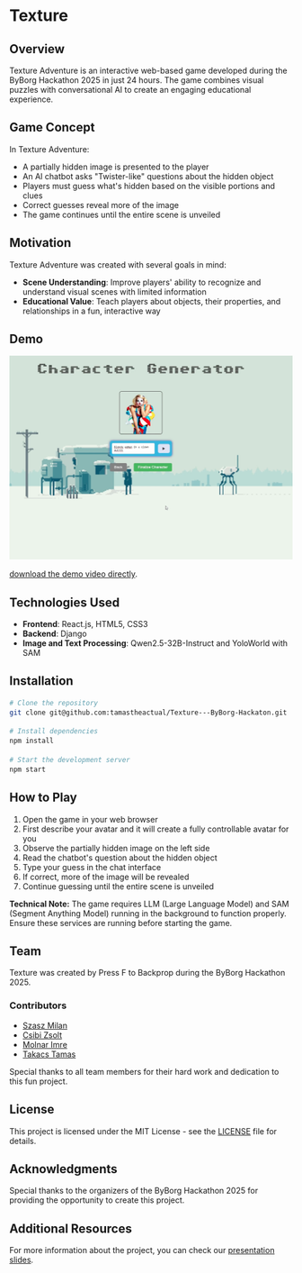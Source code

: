 # Texture 

## Overview

Texture Adventure is an interactive web-based game developed during the ByBorg Hackathon 2025 in just 24 hours. The game combines visual puzzles with conversational AI to create an engaging educational experience.

## Game Concept

In Texture Adventure:
- A partially hidden image is presented to the player
- An AI chatbot asks "Twister-like" questions about the hidden object
- Players must guess what's hidden based on the visible portions and clues
- Correct guesses reveal more of the image
- The game continues until the entire scene is unveiled

## Motivation

Texture Adventure was created with several goals in mind:
- **Scene Understanding**: Improve players' ability to recognize and understand visual scenes with limited information
- **Educational Value**: Teach players about objects, their properties, and relationships in a fun, interactive way

## Demo

[![Texture Demo Video](./media/thumbnails/texture-thumbnail.jpg)](./media/thumbnails/Texture-demo.mov)

[download the demo video directly](./media/thumbnails/Texture-demo.mov).

## Technologies Used

- **Frontend**: React.js, HTML5, CSS3
- **Backend**: Django
- **Image and Text Processing**: Qwen2.5-32B-Instruct and YoloWorld with SAM

## Installation

```bash
# Clone the repository
git clone git@github.com:tamastheactual/Texture---ByBorg-Hackaton.git

# Install dependencies
npm install

# Start the development server
npm start
```

## How to Play

1. Open the game in your web browser 
2. First describe your avatar and it will create a fully controllable avatar for you
3. Observe the partially hidden image on the left side
4. Read the chatbot's question about the hidden object
5. Type your guess in the chat interface
6. If correct, more of the image will be revealed
7. Continue guessing until the entire scene is unveiled

**Technical Note:** The game requires LLM (Large Language Model) and SAM (Segment Anything Model) running in the background to function properly. Ensure these services are running before starting the game.

## Team

Texture was created by Press F to Backprop during the ByBorg Hackathon 2025.

### Contributors

- [Szasz Milan](https://github.com/szaszmilan)
- [Csibi Zsolt](https://github.com/zsolt-csibi)
- [Molnar Imre](https://github.com/PercibalBuxus)
- [Takacs Tamas](https://github.com/tamastheactual)


Special thanks to all team members for their hard work and dedication to this fun project.

## License

This project is licensed under the MIT License - see the [LICENSE](LICENSE) file for details.

## Acknowledgments

Special thanks to the organizers of the ByBorg Hackathon 2025 for providing the opportunity to create this project.

## Additional Resources

For more information about the project, you can check our [presentation slides](./media/texture.pptx).
